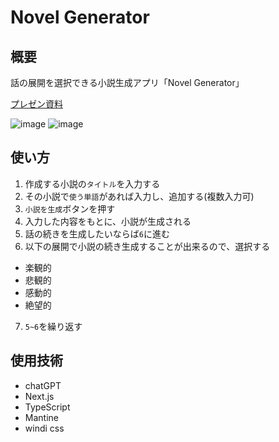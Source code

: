 # Novel Generator

## 概要
話の展開を選択できる小説生成アプリ「Novel Generator」

[プレゼン資料](https://www.canva.com/design/DAFXLR0SSt0/8lhilN4knQ4tOq_iQ8cOsA/view)

![image](https://user-images.githubusercontent.com/88410576/211320282-965e0432-5b5b-4b04-b397-f8348a3ca399.png)
![image](https://user-images.githubusercontent.com/88410576/211320406-af39d5d5-97f4-4134-9689-fabf6a9fb588.png)


## 使い方
1. 作成する小説の`タイトル`を入力する
2. その小説で`使う単語`があれば入力し、追加する(複数入力可)
3. `小説を生成`ボタンを押す
4. 入力した内容をもとに、小説が生成される
5. 話の続きを生成したいならば`6`に進む
6. 以下の展開で小説の続き生成することが出来るので、選択する
- 楽観的
- 悲観的
- 感動的
- 絶望的
7. `5~6`を繰り返す

## 使用技術
- chatGPT
- Next.js
- TypeScript
- Mantine
- windi css
